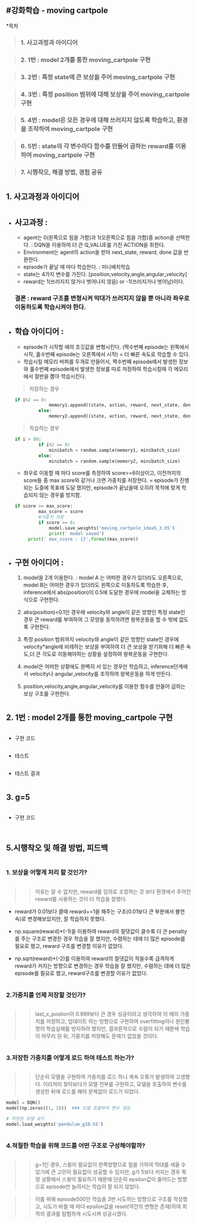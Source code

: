 #강화학습 - moving cartpole
----------------------------------------------------
*목차
> ### 1. 사고과정과 아이디어

> ### 2. 1번 : model 2개를 통한 moving_cartpole 구현

> ### 3. 2번 : 특정 state에 큰 보상을 주어 moving_cartpole 구현

> ### 4. 3번 : 특정 position 범위에 대해 보상을 주어 moving_cartpole 구현

> ### 5. 4번 : model은 모든 경우에 대해 쓰러지지 않도록 학습하고, 환경을 조작하여 moving_cartpole 구현

> ### 6. 5번 : state의 각 변수마다 함수를 만들어 곱하는 reward를 이용하여 moving_cartpole 구현

> ### 7. 시행착오, 해결 방법, 경험 공유

#
#

## 1. 사고과정과 아이디어
#

 - 사고과정 :
   -
   - agent는 0(왼쪽으로 힘을 가함)과 1(오른쪽으로 힘을 가함)중 action을 선택한다. : DQN을 이용하여 더 큰 Q_VALUE를 가진 ACTION을 취한다.
   - Environment는 agent의 action을 받아 next_state, reward, done 값을 반환한다.
   - episode가 끝날 때 마다 학습한다. : 미니배치학습
   - state는 4가지 변수를 가진다.  [position,velocity,angle,angular_velocity]
   - reward는 1(쓰러지지 않거나 벗어나지 않음) or -1(쓰러지거나 벗어남)이다.

   ### 결론 : reward 구조를 변형시켜 막대가 쓰러지지 않을 뿐 아니라 좌우로 이동하도록 학습시켜야 한다.
#
 - 학습 아이디어 :
   - 
   - episode가 시작할 때의 초깃값을 변형시킨다. (짝수번째 episode는 왼쪽에서 시작, 홀수번째 episode는 오른쪽에서 시작) = 더 빠른 속도로 학습할 수 있다.
   - 학습시킬 메모리 버퍼를 두개로 만들어서, 짝수번째 episode에서 발생한 정보와 홀수번째 episode에서 발생한 정보를 따로 저장하여 학습시킬때 각 메모리에서 절반을 뽑아 학습시킨다.

   >저장하는 경우
   ```python
   if i%2 == 0:
                memory1.append((state, action, reward, next_state, done))
            else:
                memory2.append((state, action, reward, next_state, done))
   ```
   >학습하는 경우
   ```python
   if i > 80:
            if i%2 == 0:
                minibatch = random.sample(memory1, minibatch_size)
            else:
                minibatch = random.sample(memory2, minibatch_size)
   ```
   - 좌우로 이동할 때 마다 score를 측정하여 score>=6이상이고, 이전까지의 score들 중 max score와 같거나 크면 가중치를 저장한다. = episode가 진행되는 도중에 목표에 도달 했지만, episode가 끝났을때 오히려 목적에 맞게 학습되지 않는 경우를 방지함.
   ```python
   if score >= max_score:
            max_score = score
            #가중치 저장
            if score >= 6:
                model.save_weights('moving_cartpole_idea5_3.h5')
                print(' model saved')
        print(' max_score : {}'.format(max_score))
    ```
#

 - 구현 아이디어 :
   -
   1. model을 2개 이용한다. :  model A 는 어떠한 경우가 있더라도 오른쪽으로, model B는 어떠한 경우가 있더라도 왼쪽으로 이동하도록 학습한 후, inference에서 abs(position)이 0.5에 도달한 경우에 model을 교체하는 방식으로 구현한다.

   2. abs(position)<0.1인 경우에 velocity와 angle이 같은 방향인 특정 state인 경우 큰 reward를 부여하여 그 모양을 동작하려면 왕복운동을 할 수 밖에 없도록 구현한다.

   3. 특정 position 범위까지 velocity와 angle이 같은 방향인 state인 경우에 velocity*angle에 비례하는 보상을 부여하여 더 큰 보상을 받기위해 더 빠른 속도,더 큰 각도로 이동해야하는 상황을 설정하여 왕복운동을 구현한다.

   4. model은 어떠한 상황에도 완벽히 서 있는 경우만 학습하고, inference단계에서 velocity나 angular_velocity를 조작하여 왕복운동을 하게 만든다.

   5. position,velocity,angle,angular_velocity를 이용한 함수를 만들어 곱하는 보상 구조를 구현한다.

#

## 2. 1번 : model 2개를 통한 moving_cartpole 구현
<pre>
</pre>
 - 구현 코드
```python
```
- 테스트
```python
```
- 테스트 결과
<pre>
</pre>
## 3. g=5
<pre>
</pre>
 - 구현 코드
```python
```

<pre>
</pre>

## 5.시행착오 및 해결 방법, 피드백
<pre>
</pre>
### 1. 보상을 어떻게 처리 할 것인가?
<pre>
</pre>
>>이유는 알 수 없지만, reward를 임의로 조정하는 것 보다 환경에서 주어진 reward를 사용하는 것이 더 학습을 잘했다.

 - reward가 0.01보다 클때 reward+=1을 해주는 구조(0.01보다 큰 부분에서 불연속)로 변경해보았지만, 잘 학습하지 못했다.
 
 - np.square(reward)*(-1)을 이용하여 reward의 절댓값이 클수록 더 큰 penalty를 주는 구조로 변경한 경우 학습을 잘 했지만, 수렴하는 데에 더 많은 episode를 필요로 했고, reward 구조를 변경할 이유가 없었다.

 - np.sqrt(reward)*(-2)를 이용하여 reward의 절댓값이 작을수록 급격하게 reward가 커지는 방향으로 변경하는 경우 학습을 잘 했지만, 수렴하는 데에 더 많은 episode를 필요로 했고, reward구조를 변경할 이유가 없었다.
<pre>
</pre>
### 2.가중치를 언제 저장할 것인가?
<pre>
</pre>
>>last_x_postion이 0.999보다 큰 경우 성공이라고 생각하여 이 때의 가중치를 저장하고, 업데이트 하는 방향으로 구현하여 overfitting이나 원인불명의 학습실패를 방지하려 했지만, 결과론적으로 수렴이 되기 때문에 학습이 마무리 된 뒤, 가중치를 저장해도 문제가 없었을 것이다.
<pre>
</pre>
### 3.저장한 가중치를 어떻게 로드 하여 테스트 하는가?
<pre>
</pre>
>>단순히 모델을 구현하여 가중치를 로드 하니 계속 오류가 발생하여 고생했다. 이리저리 찾아보다가 모델 전부를 구현하고, 모델을 호출하여 변수를 생성한 뒤에 로드를 해야 문제없이 로드가 되었다.
```python
model = DQN()
model(np.zeros((1, 3)))  ### 모델 호출하여 변수 생성

# 저장된 모델 로드
model.load_weights('pendulum_g10.h5')
```
<pre>
</pre>
### 4.적절한 학습을 위해 코드를 어떤 구조로 구성해야할까?
<pre>
</pre>
>>g=1인 경우, 스윙이 필요없이 한쪽방향으로 힘을 가하여 막대를 세울 수 있기에 큰 고민이 필요없이 성공할 수 있지만, g가 5보다 커지는 경우 특정 상황에서 스윙이 필요하기 때문에 단순히 epsilon값이 줄어드는 방향으로 episode만 늘려서는 학습이 잘 되지 않았다. 

>>이를 위해 episode500인 학습을 3번 시도하는 방향으로 구조를 작성했고, 시도가 바뀔 때 마다 epsilon값을 reset(약간의 변형은 존재)하여 최적의 결과를 탐험하게 시도시켜 성공시켰다.
<pre>
</pre>
